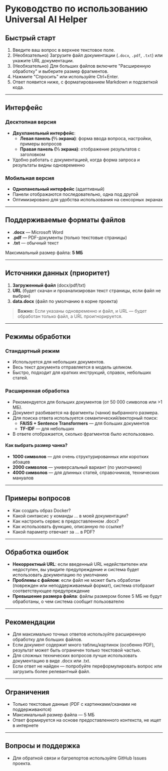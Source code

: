 # Руководство по использованию Universal AI Helper

## Быстрый старт

1. Введите ваш вопрос в верхнее текстовое поле.
2. (Необязательно) Загрузите файл документации (`.docx`, `.pdf`, `.txt`) или укажите URL документации.
3. (Необязательно) Для больших файлов включите "Расширенную обработку" и выберите размер фрагментов.
4. Нажмите "Спросить" или используйте Ctrl+Enter.
5. Ответ появится ниже, с форматированием Markdown и подсветкой кода.

---

## Интерфейс

### Десктопная версия
- **Двухпанельный интерфейс**:
  - **Левая панель (⅔ экрана)**: форма ввода вопроса, настройки, примеры вопросов
  - **Правая панель (⅓ экрана)**: отображение результатов с заголовком
- Удобно работать с документацией, когда форма запроса и результаты видны одновременно

### Мобильная версия
- **Однопанельный интерфейс** (адаптивный)
- Панели отображаются последовательно, одна под другой
- Оптимизировано для удобства использования на сенсорных экранах

---

## Поддерживаемые форматы файлов
- **.docx** — Microsoft Word
- **.pdf** — PDF-документы (только текстовые страницы)
- **.txt** — обычный текст

Максимальный размер файла: **5 МБ**

---

## Источники данных (приоритет)
1. **Загруженный файл** (docx/pdf/txt)
2. **URL** (будет скачан и проанализирован текст страницы, если файл не выбран)
3. **data.docx** (файл по умолчанию в корне проекта)

> **Важно:** Если указаны одновременно и файл, и URL — будет обработан только файл, а URL проигнорируется.

---

## Режимы обработки

### Стандартный режим
- Используется для небольших документов.
- Весь текст документа отправляется в модель целиком.
- Быстро, подходит для кратких инструкций, справок, небольших статей.

### Расширенная обработка
- Рекомендуется для больших документов (от 50 000 символов или >1 МБ).
- Документ разбивается на фрагменты (чанки) выбранного размера.
- Для поиска ответа используется семантический/векторный поиск:
  - **FAISS + Sentence Transformers** — для больших документов
  - **TF-IDF** — для небольших
- В ответе отображается, сколько фрагментов было использовано.

#### Как выбрать размер чанка?
- **1000 символов** — для очень структурированных или коротких абзацев
- **2000 символов** — универсальный вариант (по умолчанию)
- **4000 символов** — для длинных статей, справочников, технических мануалов

---

## Примеры вопросов
- Как создать образ Docker?
- Какой синтаксис у команды ... в моей документации?
- Как настроить сервис в предоставленном .docx?
- Как использовать функцию, описанную по ссылке?
- Какой параметр отвечает за ... в PDF?

---

## Обработка ошибок
- **Некорректный URL**: если введенный URL недействителен или недоступен, вы увидите предупреждение и система будет использовать документацию по умолчанию
- **Проблемы с файлом**: если файл не может быть обработан (поврежден или неподдерживаемый формат), система отобразит соответствующее предупреждение
- **Превышение размера файла**: файлы размером более 5 МБ не будут обработаны, о чем система сообщит пользователю

---

## Рекомендации
- Для максимально точных ответов используйте расширенную обработку для больших файлов.
- Если документ содержит много таблиц/картинок (особенно PDF), результат может быть ограничен только текстовой частью.
- Для сложных технических вопросов лучше использовать документацию в виде .docx или .txt.
- Если ответ не найден — попробуйте переформулировать вопрос или загрузить более релевантный файл.

---

## Ограничения
- Только текстовые данные (PDF с картинками/сканами не поддерживаются)
- Максимальный размер файла — 5 МБ
- Ответ формируется на основе предоставленного контекста, не ищет в интернете

---

## Вопросы и поддержка
- Для обратной связи и багрепортов используйте GitHub Issues проекта.